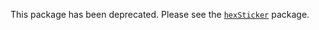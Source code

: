 This package has been deprecated. Please see the
[`hexSticker`](https://github.com/GuangchuangYu/hexSticker) package.


